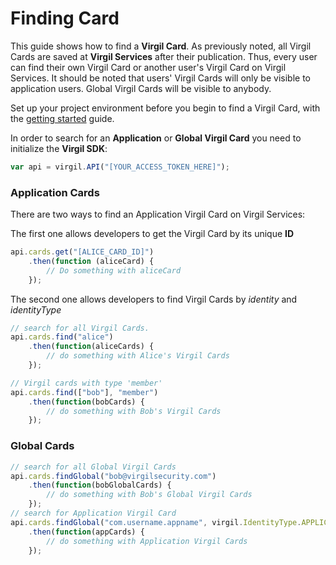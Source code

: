 # Finding Card

This guide shows how to find a **Virgil Card**. As previously noted, all Virgil Cards are saved at **Virgil Services** after their publication. Thus, every user can find their own Virgil Card or another user's Virgil Card on Virgil Services. It should be noted that users' Virgil Cards will only be visible to application users. Global Virgil Cards will be visible to anybody.

Set up your project environment before you begin to find a Virgil Card, with the [getting started](https://github.com/VirgilSecurity/virgil-sdk-javascript/blob/docs-review/documentation/guides/configuration/client-side) guide.


In order to search for an **Application** or **Global Virgil Card** you need to initialize the **Virgil SDK**:

```javascript
var api = virgil.API("[YOUR_ACCESS_TOKEN_HERE]");
```


### Application Cards

There are two ways to find an Application Virgil Card on Virgil Services:

The first one allows developers to get the Virgil Card by its unique **ID**

```javascript
api.cards.get("[ALICE_CARD_ID]")
    .then(function (aliceCard) {
        // Do something with aliceCard
    });
```

The second one allows developers to find Virgil Cards by *identity* and *identityType*

```javascript
// search for all Virgil Cards.
api.cards.find("alice")
    .then(function(aliceCards) {
        // do something with Alice's Virgil Cards
    });

// Virgil cards with type 'member'
api.cards.find(["bob"], "member")
    .then(function(bobCards) {
        // do something with Bob's Virgil Cards
    });
```



### Global Cards

```javascript
// search for all Global Virgil Cards
api.cards.findGlobal("bob@virgilsecurity.com")
    .then(function(bobGlobalCards) {
        // do something with Bob's Global Virgil Cards
    });
// search for Application Virgil Card
api.cards.findGlobal("com.username.appname", virgil.IdentityType.APPLICATION)
    .then(function(appCards) {
        // do something with Application Virgil Cards
    });
```
